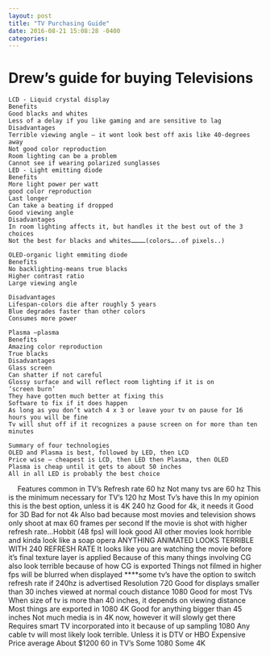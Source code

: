 ```yaml
---
layout: post
title: "TV Purchasing Guide"
date: 2016-08-21 15:08:28 -0400
categories:
---
```

# Drew’s guide for buying Televisions

	LCD - Liquid crystal display
	Benefits
	Good blacks and whites
	Less of a delay if you like gaming and are sensitive to lag
	Disadvantages
	Terrible viewing angle – it wont look best off axis like 40-degrees away
	Not good color reproduction
	Room lighting can be a problem
	Cannot see if wearing polarized sunglasses
	LED - Light emitting diode
	Benefits
	More light power per watt
	good color reproduction
	Last longer
	Can take a beating if dropped
	Good viewing angle
	Disadvantages
	In room lighting affects it, but handles it the best out of the 3 choices
	Not the best for blacks and whites…………(colors…..of pixels..)

	OLED-organic light emmiting diode
	Benefits
	No backlighting-means true blacks
	Higher contrast ratio
	Large viewing angle

	Disadvantages
	Lifespan-colors die after roughly 5 years
	Blue degrades faster than other colors
	Consumes more power

	Plasma –plasma
	Benefits
	Amazing color reproduction
	True blacks
	Disadvantages
	Glass screen
	Can shatter if not careful
	Glossy surface and will reflect room lighting if it is on
	‘screen burn’
	They have gotten much better at fixing this
	Software to fix if it does happen
	As long as you don’t watch 4 x 3 or leave your tv on pause for 16 hours you will be fine
	Tv will shut off if it recognizes a pause screen on for more than ten minutes

	Summary of four technologies
	OLED and Plasma is best, followed by LED, then LCD
	Price wise – cheapest is LCD, then LED then Plasma, then OLED
	Plasma is cheap until it gets to about 50 inches
	All in all LED is probably the best choice
 
	Features common in TV’s
	Refresh rate
	60 hz
	Not many tvs are 60 hz
	This is the minimum necessary for TV’s
	120 hz
	Most Tv’s have this
	In my opinion this is the best option, unless it is 4K
	240 hz
	Good for 4k, it needs it
	Good for 3D
	Bad for not 4k
	Also bad because most movies and television shows only shoot at max 60 frames per second
	If the movie is shot with higher refresh rate…Hobbit (48 fps) will look good
	All other movies look horrible and kinda look like a soap opera
	ANYTHING ANIMATED LOOKS TERRIBLE WITH 240 REFRESH RATE
	It looks like you are watching the movie before it’s final texture layer is applied
	Because of this many things involving CG also look terrible because of how CG is exported
	Things not filmed in higher fps will be blurred when displayed
	****some tv’s have the option to switch refresh rate if 240hz is advertised
	Resolution
	720
	Good for displays smaller than 30 inches viewed at normal couch distance
	1080
	Good for most TVs
	When size of tv is more than 40 inches, it depends on viewing distance
	Most things are exported in 1080
	4K
	Good for anything bigger than 45 inches
	Not much media is in 4K now, however it will slowly get there
	Requires smart TV incorporated into it because of up sampling 1080
	Any cable tv will most likely look terrible. Unless it is DTV or HBO
	Expensive
 
	Price average
	About $1200
	60 in TV’s
	Some 1080
	Some 4K
